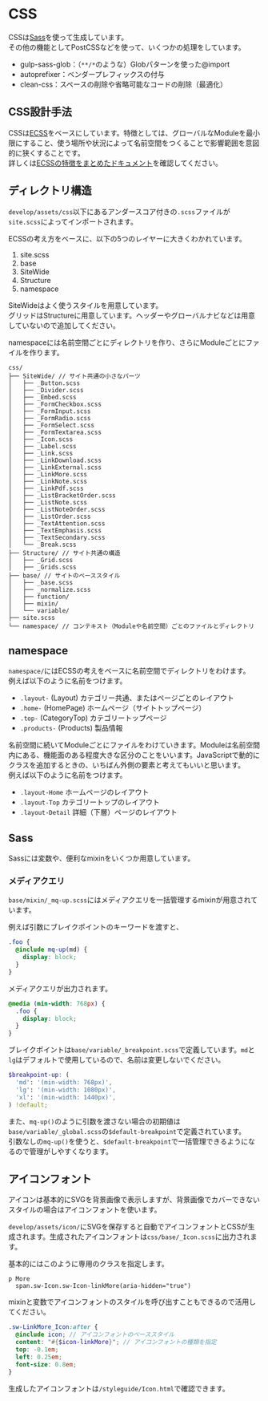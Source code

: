 # CSS
CSSは[Sass](http://sass-lang.com/)を使って生成しています。  
その他の機能としてPostCSSなどを使って、いくつかの処理をしています。

- gulp-sass-glob：（`**/*`のような）Globパターンを使った@import
- autoprefixer：ベンダープレフィックスの付与
- clean-css：スペースの削除や省略可能なコードの削除（最適化）

## CSS設計手法
CSSは[ECSS](http://ecss.io/)をベースにしています。特徴としては、グローバルなModuleを最小限にすること、使う場所や状況によって名前空間をつくることで影響範囲を意図的に狭くすることです。  
詳しくは[ECSSの特徴をまとめたドキュメント](https://github.com/manabuyasuda/styleguide/blob/master/how-to-ecss.md)を確認してください。

## ディレクトリ構造
`develop/assets/css`以下にあるアンダースコア付きの`.scss`ファイルが`site.scss`によってインポートされます。

ECSSの考え方をベースに、以下の5つのレイヤーに大きくわかれています。

1. site.scss
2. base
3. SiteWide
4. Structure
5. namespace

SiteWideはよく使うスタイルを用意しています。  
グリッドはStructureに用意しています。ヘッダーやグローバルナビなどは用意していないので追加してください。

namespaceには名前空間ごとにディレクトリを作り、さらにModuleごとにファイルを作ります。

```
css/
├── SiteWide/ // サイト共通の小さなパーツ
│   ├── _Button.scss
│   ├── _Divider.scss
│   ├── _Embed.scss
│   ├── _FormCheckbox.scss
│   ├── _FormInput.scss
│   ├── _FormRadio.scss
│   ├── _FormSelect.scss
│   ├── _FormTextarea.scss
│   ├── _Icon.scss
│   ├── _Label.scss
│   ├── _Link.scss
│   ├── _LinkDownload.scss
│   ├── _LinkExternal.scss
│   ├── _LinkMore.scss
│   ├── _LinkNote.scss
│   ├── _LinkPdf.scss
│   ├── _ListBracketOrder.scss
│   ├── _ListNote.scss
│   ├── _ListNoteOrder.scss
│   ├── _ListOrder.scss
│   ├── _TextAttention.scss
│   ├── _TextEmphasis.scss
│   ├── _TextSecondary.scss
│   └── _Break.scss
├── Structure/ // サイト共通の構造
│   ├── _Grid.scss
│   ├── _Grids.scss
├── base/ // サイトのベーススタイル
│   ├── _base.scss
│   ├── _normalize.scss
│   ├── function/
│   ├── mixin/
│   └── variable/
├── site.scss
└── namespace/ // コンテキスト（Moduleや名前空間）ごとのファイルとディレクトリ
```

## namespace
`namespace/`にはECSSの考えをベースに名前空間でディレクトリをわけます。  
例えば以下のように名前をつけます。

 - `.layout-` (Layout) カテゴリー共通、またはページごとのレイアウト
 - `.home-` (HomePage) ホームページ（サイトトップページ）
 - `.top-` (CategoryTop) カテゴリートップページ
 - `.products-` (Products) 製品情報

名前空間に続いてModuleごとにファイルをわけていきます。Moduleは名前空間内にある、機能面のある程度大きな区分のことをいいます。JavaScriptで動的にクラスを追加するときの、いちばん外側の要素と考えてもいいと思います。  
例えば以下のように名前をつけます。

- `.layout-Home` ホームページのレイアウト
- `.layout-Top` カテゴリートップのレイアウト
- `.layout-Detail` 詳細（下層）ページのレイアウト

## Sass
Sassには変数や、便利なmixinをいくつか用意しています。

### メディアクエリ
`base/mixin/_mq-up.scss`にはメディアクエリを一括管理するmixinが用意されています。

例えば引数にブレイクポイントのキーワードを渡すと、

```scss
.foo {
  @include mq-up(md) {
    display: block;
  }
}
```

メディアクエリが出力されます。

```scss
@media (min-width: 768px) {
  .foo {
    display: block;
  }
}
```

ブレイクポイントは`base/variable/_breakpoint.scss`で定義しています。`md`と`lg`はデフォルトで使用しているので、名前は変更しないでください。

```scss
$breakpoint-up: (
  'md': '(min-width: 768px)',
  'lg': '(min-width: 1080px)',
  'xl': '(min-width: 1440px)',
) !default;
```

また、`mq-up()`のように引数を渡さない場合の初期値は`base/variable/_global.scss`の`$default-breakpoint`で定義されています。  
引数なしの`mq-up()`を使うと、`$default-breakpoint`で一括管理できるようになるので管理がしやすくなります。

## アイコンフォント
アイコンは基本的にSVGを背景画像で表示しますが、背景画像でカバーできないスタイルの場合はアイコンフォントを使います。

`develop/assets/icon/`にSVGを保存すると自動でアイコンフォントとCSSが生成されます。生成されたアイコンフォントは`css/base/_Icon.scss`に出力されます。

基本的にはこのように専用のクラスを指定します。

```jade
p More
  span.sw-Icon.sw-Icon-linkMore(aria-hidden="true")
```

mixinと変数でアイコンフォントのスタイルを呼び出すこともできるので活用してください。

```scss
.sw-LinkMore_Icon:after {
  @include icon; // アイコンフォントのベーススタイル
  content: "#{$icon-linkMore}"; // アイコンフォントの種類を指定
  top: -0.1em;
  left: 0.25em;
  font-size: 0.8em;
}
```

生成したアイコンフォントは`/styleguide/Icon.html`で確認できます。
